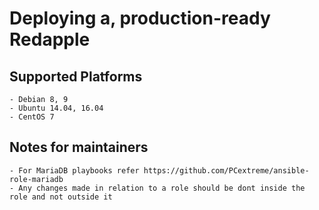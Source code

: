 # Deploying a, production-ready Redapple

## Supported Platforms
	- Debian 8, 9
	- Ubuntu 14.04, 16.04
	- CentOS 7

## Notes for maintainers
	- For MariaDB playbooks refer https://github.com/PCextreme/ansible-role-mariadb 
	- Any changes made in relation to a role should be dont inside the role and not outside it
